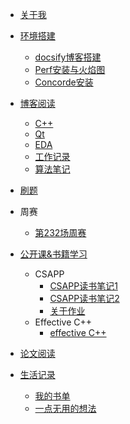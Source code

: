 <!-- docs/_sidebar.md -->

* [关于我](/)

* [环境搭建](/tools)
  * [docsify博客搭建](/tool/blog-build)
  * [Perf安装与火焰图](/tool/install_perf)
  * [Concorde安装](/tool/install_concorde)

* [博客阅读](/blogs)
  * [C++](/blogs?id=c)
  * [Qt](/blogs?id=qt)
  * [EDA](/blogs?id=eda)
  * [工作记录](/blogs?id=工作记录)
  * [算法笔记](/blogs?id=算法笔记)

* [刷题](/codes)
<!--  * 最近题目 -->
  * 周赛
    * [第232场周赛](/code/232w)

* [公开课&书籍学习](/courses)
  * CSAPP
    * [CSAPP读书笔记1](/src/books/csapp/CSAPP_note1)
    * [CSAPP读书笔记2](/src/books/csapp/CSAPP_note2)
    * [关于作业](/src/books/csapp/assignment_0)
  * Effective C++
    * [effective C++](/src/books/effective_cpp/effective_cpp)

* [论文阅读](/papers)

* [生活记录](/lifes)
  * [我的书单](/life/book-list)
  * [一点无用的想法](/life/useless-00)
